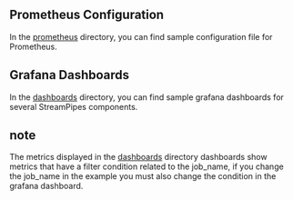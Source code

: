 <!--
  ~ Licensed to the Apache Software Foundation (ASF) under one or more
  ~ contributor license agreements.  See the NOTICE file distributed with
  ~ this work for additional information regarding copyright ownership.
  ~ The ASF licenses this file to You under the Apache License, Version 2.0
  ~ (the "License"); you may not use this file except in compliance with
  ~ the License.  You may obtain a copy of the License at
  ~
  ~    http://www.apache.org/licenses/LICENSE-2.0
  ~
  ~ Unless required by applicable law or agreed to in writing, software
  ~ distributed under the License is distributed on an "AS IS" BASIS,
  ~ WITHOUT WARRANTIES OR CONDITIONS OF ANY KIND, either express or implied.
  ~ See the License for the specific language governing permissions and
  ~ limitations under the License.
  ~
  -->


## Prometheus Configuration
In the [prometheus](./prometheus) directory, you can find sample configuration file for Prometheus.

## Grafana Dashboards

In the [dashboards](./grafana/dashboards) directory, you can find sample grafana dashboards for several StreamPipes components.


## note
The metrics displayed in the [dashboards](./grafana/dashboards) directory dashboards show metrics that have a filter condition related to the job_name, if you change the job_name in the example you must also change the condition in the grafana dashboard.